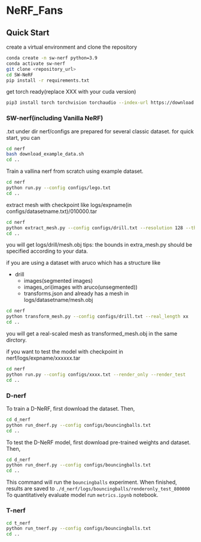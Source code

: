 # NeRF_Fans
## Quick Start
create a virtual environment and clone the repository
  ```bash
  conda create -n sw-nerf python=3.9
  conda activate sw-nerf
  git clone <repository_url>
  cd SW-NeRF
  pip install -r requirements.txt
  ```
get torch ready(replace XXX with your cuda version)
```bash  
pip3 install torch torchvision torchaudio --index-url https://download.pytorch.org/whl/cuXXX
```


###  SW-nerf(including Vanilla NeRF)
  .txt under dir nerf/configs are prepared for several classic dataset.
  for quick start, you can
  ```bash
  cd nerf
  bash download_example_data.sh
  cd ..
  ```
  Train a vallina nerf from scratch using example dataset.
  ```bash
  cd nerf
  python run.py --config configs/lego.txt
  cd ..
  ```
  extract mesh with checkpoint like logs/expname(in configs/datasetname.txt)/010000.tar
  ```bash
  cd nerf
  python extract_mesh.py --config configs/drill.txt --resolution 128 --threshold 8
  cd ..
  ```
  you will get logs/drill/mesh.obj
  tips: the bounds in extra_mesh.py should be specified according to your data.


  if you are using a dataset with aruco which has a structure like
  - drill
    - images(segmented images)
    - images_ori(images with aruco(unsegmented))
    - transforms.json
  and already has a mesh in logs/datasetname/mesh.obj
  ```bash
  cd nerf
  python transform_mesh.py --config configs/drill.txt --real_length xx
  cd ..
  ```
  you will get a real-scaled mesh as transformed_mesh.obj in the same dirctory.


  if you want to test the model with checkpoint in nerf/logs/expname/xxxxxx.tar
  ```bash
  cd nerf
  python run.py --config configs/xxxx.txt --render_only --render_test
  cd ..
  ```
### D-nerf
  To train a D-NeRF, first download the dataset. Then, 
  ```bash
  cd d_nerf
  python run_dnerf.py --config configs/bouncingballs.txt
  cd ..
  ```
  To test the D-NeRF model, first download pre-trained weights and dataset. Then,    
  ```bash
  cd d_nerf
  python run_dnerf.py --config configs/bouncingballs.txt
  cd ..
  ```
  This command will run the `bouncingballs` experiment. When finished, results are saved to `./d_nerf/logs/bouncingballs/renderonly_test_800000` To quantitatively evaluate model run `metrics.ipynb` notebook.
### T-nerf
  ```bash
  cd t_nerf
  python run_tnerf.py --config configs/bouncingballs.txt
  cd ..
  ```
